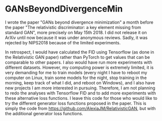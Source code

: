 # GANsBeyondDivergenceMin

I wrote the paper "GANs beyond divergence minimization" a month before the paper "The relativistic discriminator: a key element missing from standard GAN", more precisely on May 15th 2018. I did not release it on ArXiv until now because it was under anonymous reviews. Sadly, it was rejected by NIPS2018 because of the limited experiments.

In retrospect, I would have calculated the FID using Tensorflow (as done in the Relativistic GAN paper) rather than PyTorch to get values that can be comparable to other papers. I also would have run more experiments with different datasets. However, my computing power is extremely limited, it is very demanding for me to train models (every night I have to reboot my computer on Linux, train some models for the night, stop training in the morning, keep track of what I did, and reboot on Windows), and I also have new projects I am more interested in pursuing. Therefore, I am not planning to redo the analyses with Tensorflow FID and to add more experiments with these alternative loss functions. I leave this code for those who would like to try the different generator loss functions proposed in the paper. This is simply the code from https://github.com/AlexiaJM/RelativisticGAN, but with the additional generator loss functions.
